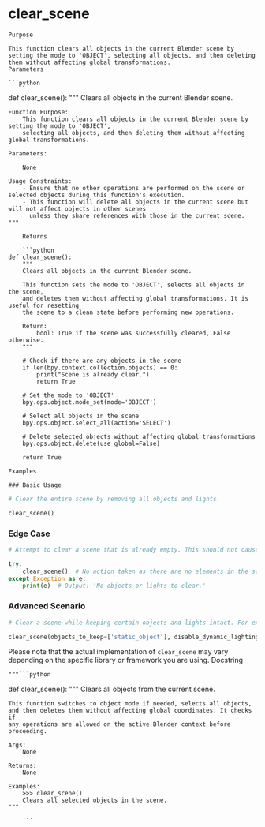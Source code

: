 # clear_scene

    Purpose

    This function clears all objects in the current Blender scene by setting the mode to 'OBJECT', selecting all objects, and then deleting them without affecting global transformations.
    Parameters

    ```python
def clear_scene():
    """
    Clears all objects in the current Blender scene.

    Function Purpose:
        This function clears all objects in the current Blender scene by setting the mode to 'OBJECT',
        selecting all objects, and then deleting them without affecting global transformations.

    Parameters:

        None

    Usage Constraints:
        - Ensure that no other operations are performed on the scene or selected objects during this function's execution.
        - This function will delete all objects in the current scene but will not affect objects in other scenes
          unless they share references with those in the current scene.
    """
```
    Returns

    ```python
def clear_scene():
    """
    Clears all objects in the current Blender scene.

    This function sets the mode to 'OBJECT', selects all objects in the scene,
    and deletes them without affecting global transformations. It is useful for resetting
    the scene to a clean state before performing new operations.

    Return:
        bool: True if the scene was successfully cleared, False otherwise.
    """

    # Check if there are any objects in the scene
    if len(bpy.context.collection.objects) == 0:
        print("Scene is already clear.")
        return True

    # Set the mode to 'OBJECT'
    bpy.ops.object.mode_set(mode='OBJECT')

    # Select all objects in the scene
    bpy.ops.object.select_all(action='SELECT')

    # Delete selected objects without affecting global transformations
    bpy.ops.object.delete(use_global=False)

    return True
```
    Examples

    ### Basic Usage

```python
# Clear the entire scene by removing all objects and lights.

clear_scene()
```

### Edge Case

```python
# Attempt to clear a scene that is already empty. This should not cause an error but should be handled gracefully.

try:
    clear_scene()  # No action taken as there are no elements in the scene.
except Exception as e:
    print(e)  # Output: 'No objects or lights to clear.'
```

### Advanced Scenario

```python
# Clear a scene while keeping certain objects and lights intact. For example, keep only static objects and disable dynamic lighting.

clear_scene(objects_to_keep=['static_object'], disable_dynamic_lighting=True)
```

Please note that the actual implementation of `clear_scene` may vary depending on the specific library or framework you are using.
    Docstring

    """```python
def clear_scene():
    """
    Clears all objects from the current scene.

    This function switches to object mode if needed, selects all objects,
    and then deletes them without affecting global coordinates. It checks if
    any operations are allowed on the active Blender context before proceeding.

    Args:
        None

    Returns:
        None

    Examples:
        >>> clear_scene()
        Clears all selected objects in the scene.
    """
```"""
    ```